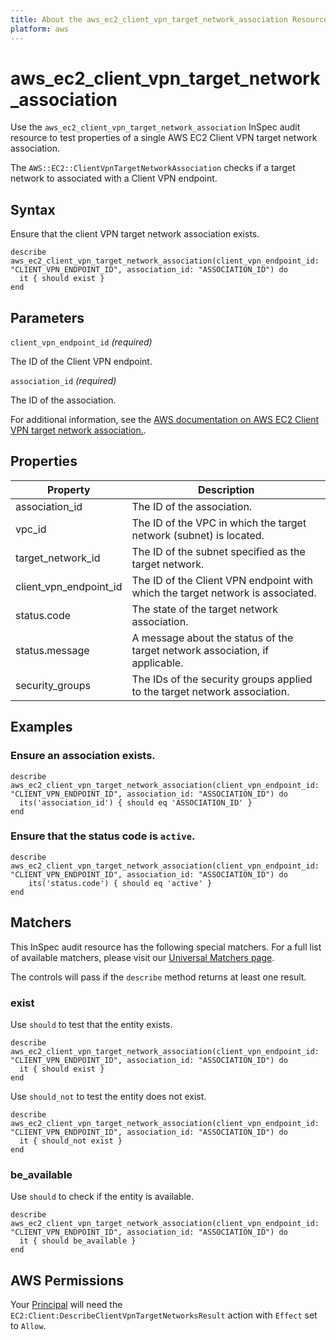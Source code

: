 ```yaml
---
title: About the aws_ec2_client_vpn_target_network_association Resource
platform: aws
---
```


# aws_ec2_client_vpn_target_network_association

Use the `aws_ec2_client_vpn_target_network_association` InSpec audit resource to test properties of a single AWS EC2 Client VPN target network association.

The `AWS::EC2::ClientVpnTargetNetworkAssociation` checks if a target network to associated with a Client VPN endpoint.

## Syntax

Ensure that the client VPN target network association exists.

    describe aws_ec2_client_vpn_target_network_association(client_vpn_endpoint_id: "CLIENT_VPN_ENDPOINT_ID", association_id: "ASSOCIATION_ID") do
      it { should exist }
    end

## Parameters

`client_vpn_endpoint_id` _(required)_

The ID of the Client VPN endpoint.

`association_id` _(required)_

The ID of the association.

For additional information, see the [AWS documentation on AWS EC2 Client VPN target network association.](https://docs.aws.amazon.com/AWSCloudFormation/latest/UserGuide/aws-resource-ec2-clientvpntargetnetworkassociation.html).

## Properties

| Property | Description |
| --- | --- |
| association_id | The ID of the association. |
| vpc_id | The ID of the VPC in which the target network (subnet) is located. |
| target_network_id | The ID of the subnet specified as the target network. |
| client_vpn_endpoint_id | The ID of the Client VPN endpoint with which the target network is associated. |
| status.code | The state of the target network association. |
| status.message | A message about the status of the target network association, if applicable. |
| security_groups | The IDs of the security groups applied to the target network association. |

## Examples

### Ensure an association exists.

    describe aws_ec2_client_vpn_target_network_association(client_vpn_endpoint_id: "CLIENT_VPN_ENDPOINT_ID", association_id: "ASSOCIATION_ID") do
      its('association_id') { should eq 'ASSOCIATION_ID' }
    end

### Ensure that the status code is `active`.

    describe aws_ec2_client_vpn_target_network_association(client_vpn_endpoint_id: "CLIENT_VPN_ENDPOINT_ID", association_id: "ASSOCIATION_ID") do
        its('status.code') { should eq 'active' }
    end

## Matchers

This InSpec audit resource has the following special matchers. For a full list of available matchers, please visit our [Universal Matchers page](https://www.inspec.io/docs/reference/matchers/).

The controls will pass if the `describe` method returns at least one result.

### exist

Use `should` to test that the entity exists.

    describe aws_ec2_client_vpn_target_network_association(client_vpn_endpoint_id: "CLIENT_VPN_ENDPOINT_ID", association_id: "ASSOCIATION_ID") do
      it { should exist }
    end

Use `should_not` to test the entity does not exist.

    describe aws_ec2_client_vpn_target_network_association(client_vpn_endpoint_id: "CLIENT_VPN_ENDPOINT_ID", association_id: "ASSOCIATION_ID") do
      it { should_not exist }
    end

### be_available

Use `should` to check if the entity is available.

    describe aws_ec2_client_vpn_target_network_association(client_vpn_endpoint_id: "CLIENT_VPN_ENDPOINT_ID", association_id: "ASSOCIATION_ID") do
      it { should be_available }
    end

## AWS Permissions

Your [Principal](https://docs.aws.amazon.com/IAM/latest/UserGuide/intro-structure.html#intro-structure-principal) will need the `EC2:Client:DescribeClientVpnTargetNetworksResult` action with `Effect` set to `Allow`.
